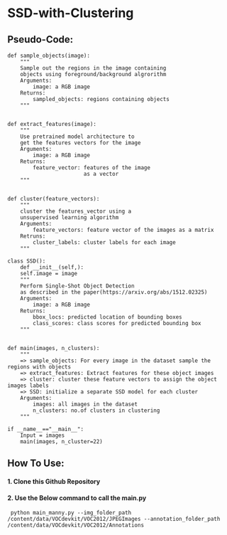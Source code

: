# SSD-with-Clustering

## Pseudo-Code:
```
def sample_objects(image):
    """
    Sample out the regions in the image containing 
    objects using foreground/background algrorithm
    Arguments:
        image: a RGB image
    Returns:
        sampled_objects: regions containing objects
    """


def extract_features(image):
    """
    Use pretrained model architecture to 
    get the features vectors for the image
    Arguments:
        image: a RGB image
    Returns:
        feature_vector: features of the image 
                        as a vector
    """


def cluster(feature_vectors):
    """
    cluster the features_vector using a
    unsupervised learning algorithm
    Arguments:
        feature_vectors: feature vector of the images as a matrix
    Retruns:
        cluster_labels: cluster labels for each image
    """

class SSD():
    def __init__(self,):
    self.image = image
    """
    Perform Single-Shot Object Detection
    as described in the paper(https://arxiv.org/abs/1512.02325)
    Arguments:
        image: a RGB image
    Returns:
        bbox_locs: predicted location of bounding boxes
        class_scores: class scores for predicted bounding box
    """


def main(images, n_clusters):
    """
    => sample_objects: For every image in the dataset sample the regions with objects
    => extract_features: Extract features for these object images
    => cluster: cluster these feature vectors to assign the object images labels
    => SSD: initialize a separate SSD model for each cluster
    Arguments:
        images: all images in the dataset 
        n_clusters: no.of clusters in clustering
    """

if __name__=="__main__":
    Input = images
    main(images, n_cluster=22)
```

## How To Use:

#### 1. Clone this Github Repository

#### 2. Use the Below command to call the main.py 

` python main_manny.py --img_folder_path /content/data/VOCdevkit/VOC2012/JPEGImages --annotation_folder_path /content/data/VOCdevkit/VOC2012/Annotations` 
